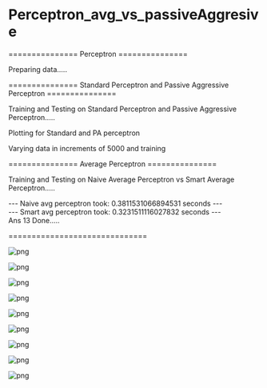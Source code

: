 # Perceptron_avg_vs_passiveAggresive

=============== Perceptron ===============


Preparing data.....



=============== Standard Perceptron and Passive Aggressive Perceptron ===============


Training and Testing on Standard Perceptron and Passive Aggressive Perceptron.....


Plotting for Standard and PA perceptron


Varying data in increments of 5000 and training



=============== Average Perceptron ===============
  
  
Training and Testing on Naive Average Perceptron vs Smart Average Perceptron.....  
  
--- Naive avg perceptron took: 0.3811531066894531 seconds ---  
--- Smart avg perceptron took: 0.3231511116027832 seconds ---  
Ans 13 Done.....

==============================

![png](Q13_plots/Standard%20vs%20Passive%20Aggressive%20-%20Mistakes_while_training.png)  

![png](Q13_plots/Standard%20vs%20Passive%20Aggressive%20-%20Accuracy_on_training_data.png) 

![png](Q13_plots/Accuracy%20plots%20-%20Varying%20number%20of%20samples%20for%20Training.png) 

![png](Q13_plots/Standard%20vs%20Passive%20Aggressive%20-%20Accuracy_on_dev_data.png)

![png](Q13_plots/Standard%20vs%20Passive%20Aggressive%20-%20Accuracy_on_test_data.png)

![png](Q13_plots/AvgPerceptron_Accuracy_on_dev_data.png) 

![png](Q13_plots/AvgPerceptron_Accuracy_on_training_data.png) 

![png](Q13_plots/AvgPerceptron_Accuracy_on_dev_data.png) 

![png](Q13_plots/AvgPerceptron_Accuracy_on_test_data.png) 

